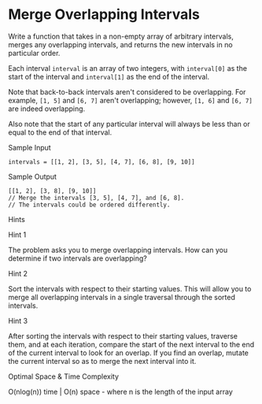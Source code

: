 # Merge Overlapping Intervals

Write a function that takes in a non-empty array of arbitrary intervals, merges any overlapping intervals, and returns the new intervals in no particular order.

Each interval `interval` is an array of two integers, with `interval[0]` as the start of the interval and `interval[1]` as the end of the interval.

Note that back-to-back intervals aren't considered to be overlapping. For example, `[1, 5]` and `[6, 7]` aren't overlapping; however, `[1, 6]` and `[6, 7]` are indeed overlapping.

Also note that the start of any particular interval will always be less than or equal to the end of that interval.

Sample Input

```
intervals = [[1, 2], [3, 5], [4, 7], [6, 8], [9, 10]]
```

Sample Output

```
[[1, 2], [3, 8], [9, 10]]
// Merge the intervals [3, 5], [4, 7], and [6, 8].
// The intervals could be ordered differently.
```

Hints

Hint 1

The problem asks you to merge overlapping intervals. How can you determine if two intervals are overlapping?

Hint 2

Sort the intervals with respect to their starting values. This will allow you to merge all overlapping intervals in a single traversal through the sorted intervals.

Hint 3

After sorting the intervals with respect to their starting values, traverse them, and at each iteration, compare the start of the next interval to the end of the current interval to look for an overlap. If you find an overlap, mutate the current interval so as to merge the next interval into it.

Optimal Space & Time Complexity

O(nlog(n)) time | O(n) space - where n is the length of the input array
